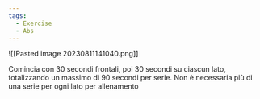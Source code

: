 ```yaml
---
tags:
  - Exercise
  - Abs
---
```

![[Pasted image 20230811141040.png]]

Comincia con 30 secondi frontali, poi 30 secondi su ciascun lato, totalizzando un massimo di 90 secondi per serie.
Non è necessaria più di una serie per ogni lato per allenamento